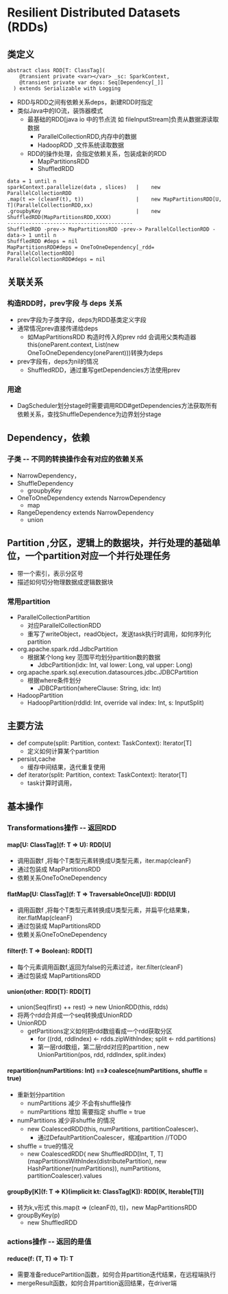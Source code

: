 #   Resilient Distributed Datasets (RDDs)

##  类定义
```
abstract class RDD[T: ClassTag](
    @transient private <var></var> _sc: SparkContext,
    @transient private var deps: Seq[Dependency[_]]
  ) extends Serializable with Logging
```
*   RDD与RDD之间有依赖关系deps，新建RDD时指定
*   类似Java中的IO流，装饰器模式
    -   最基础的RDD[java io 中的节点流 如 fileInputStream]负责从数据源读取数据
        +   ParallelCollectionRDD,内存中的数据
        +   HadoopRDD ,文件系统读取数据
    -   RDD的操作处理，会指定依赖关系，包装成新的RDD
        +   MapPartitionsRDD
        +   ShuffledRDD
```
data = 1 until n 
sparkContext.parallelize(data , slices)   |    new ParallelCollectionRDD
.map(t => (cleanF(t), t))                 |    new MapPartitionsRDD[U, T](ParallelCollectionRDD,xx)
.groupbyKey                               |    new ShuffledRDD(MapPartitionsRDD,XXXX)
-----------------------------------------
ShuffledRDD -prev-> MapPartitionsRDD -prev-> ParallelCollectionRDD -data-> 1 until n  
ShuffledRDD #deps = nil         
MapPartitionsRDD#deps = OneToOneDependency[_rdd= ParallelCollectionRDD]
ParallelCollectionRDD#deps = nil  
```

## 关联关系
### 构造RDD时，prev字段 与  deps 关系
*   prev字段为子类字段，deps为RDD基类定义字段
*   通常情况prev直接传递给deps
    -  如MapPartitionsRDD 构造时传入的prev rdd 会调用父类构造器
    this(oneParent.context, List(new OneToOneDependency(oneParent)))转换为deps
*   prev字段有，deps为nil的情况
    -   ShuffledRDD，通过重写getDependencies方法使用prev

### 用途
*   DagScheduler划分stage时需要调用RDD#getDependencies方法获取所有依赖关系，查找ShuffleDependence为边界划分stage

##  Dependency，依赖
### 子类 -- 不同的转换操作会有对应的依赖关系
*   NarrowDependency，
*   ShuffleDependency
    -   groupbyKey
*   OneToOneDependency extends NarrowDependency
    -   map
*   RangeDependency extends NarrowDependency
    -   union

##  Partition ,分区，逻辑上的数据块，并行处理的基础单位，一个partition对应一个并行处理任务
*   带一个索引，表示分区号
*   描述如何切分物理数据成逻辑数据块

###  常用partition
*   ParallelCollectionPartition
    -   对应ParallelCollectionRDD
    -   重写了writeObject，readObject，发送task执行时调用，如何序列化partition
*   org.apache.spark.rdd.JdbcPartition
    -   根据某个long key 范围平均划分partition数的数据
        +   JdbcPartition(idx: Int, val lower: Long, val upper: Long)
*   org.apache.spark.sql.execution.datasources.jdbc.JDBCPartition
    -   根据where条件划分
        -   JDBCPartition(whereClause: String, idx: Int)
*   HadoopPartition
    -   HadoopPartition(rddId: Int, override val index: Int, s: InputSplit)

## 主要方法
*   def compute(split: Partition, context: TaskContext): Iterator[T]
    -   定义如何计算某个partition
*   persist,cache 
    -   缓存中间结果，迭代重复使用
*   def iterator(split: Partition, context: TaskContext): Iterator[T] 
    -   task计算时调用，

##  基本操作
###   Transformations操作 -- 返回RDD
####  map\[U: ClassTag\](f: T => U): RDD\[U\]
*   调用函数f ,将每个T类型元素转换成U类型元素，iter.map(cleanF)
*   通过包装成 MapPartitionsRDD
*   依赖关系OneToOneDependency

####  flatMap\[U: ClassTag\](f: T => TraversableOnce\[U\]): RDD\[U\]
*   调用函数f ,将每个T类型元素转换成U类型元素，并扁平化结果集，iter.flatMap(cleanF)
*   通过包装成 MapPartitionsRDD
*   依赖关系OneToOneDependency

####   filter(f: T => Boolean): RDD\[T\]
*   每个元素调用函数f,返回为false的元素过滤，iter.filter(cleanF)
*   通过包装成 MapPartitionsRDD

####    union(other: RDD\[T\): RDD\[T\]
*   union(Seq(first) ++ rest) -> new UnionRDD(this, rdds) 
*   将两个rdd合并成一个seq转换成UnionRDD
*   UnionRDD
    -   getPartitions定义如何把rdd数组看成一个rdd获取分区
        +    for ((rdd, rddIndex) <- rdds.zipWithIndex; split <- rdd.partitions)
        +    第一层rdd数组，第二层rdd对应的partition , new UnionPartition(pos, rdd, rddIndex, split.index)
    
####   repartition(numPartitions: Int)  ==》 coalesce(numPartitions, shuffle = true)
*   重新划分partition
    *   numPartitions 减少 不会有shuffle操作
    *   numPartitions 增加 需要指定  shuffle = true
*   numPartitions 减少非shuffle 的情况
    -   new CoalescedRDD(this, numPartitions, partitionCoalescer)、
        +   通过DefaultPartitionCoalescer，缩减partition //TODO
*   shuffle = true的情况
    -   new CoalescedRDD(
        new ShuffledRDD\[Int, T, T\](mapPartitionsWithIndex(distributePartition),
        new HashPartitioner(numPartitions)),
        numPartitions,
        partitionCoalescer).values

####   groupBy[K](f: T => K)(implicit kt: ClassTag[K]): RDD[(K, Iterable[T])]
*   转为k,v形式 this.map(t => (cleanF(t), t))，new MapPartitionsRDD
*   groupByKey(p)
    -   new ShuffledRDD



### actions操作 -- 返回的是值
####    reduce(f: (T, T) => T): T 
*   需要准备reducePartition函数，如何合并partition迭代结果，在远程端执行
*   mergeResult函数，如何合并partition返回结果，在driver端






